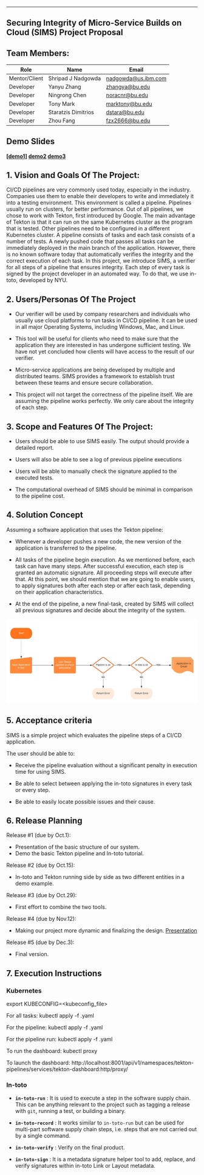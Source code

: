 ** **

## Securing Integrity of Micro-Service Builds on Cloud (SIMS) Project Proposal

## Team Members:
Role | Name | Email
-----|------|------
Mentor/Client | Shripad J Nadgowda | nadgowda@us.ibm.com
Developer | Yanyu Zhang | zhangya@bu.edu
Developer | Ningrong Chen | noracnr@bu.edu
Developer | Tony Mark | marktony@bu.edu
Developer | Staratzis Dimitrios | dstara@bu.edu
Developer | Zhou Fang | fzx2666@bu.edu

## Demo Slides
 **[[demo1]](https://docs.google.com/presentation/d/1_4JSYiK76KQaBABYYhgkLxFE3iWBXTWAEjPP7PzPB9g/edit?usp=sharing)
 [demo2](https://docs.google.com/presentation/d/1_4JSYiK76KQaBABYYhgkLxFE3iWBXTWAEjPP7PzPB9g/edit?usp=sharing)
 [demo3](https://docs.google.com/presentation/d/1_4JSYiK76KQaBABYYhgkLxFE3iWBXTWAEjPP7PzPB9g/edit?usp=sharing)**
 

## 1. Vision and Goals Of The Project:


CI/CD pipelines are very commonly used today, especially in the industry.
Companies use them to enable their developers to write and immediately it into a testing environment. 
This environment is called a pipeline. 
Pipelines usually run on clusters, for better performance. 
Out of all pipelines, we chose to work with Tekton, first introduced by Google.
The main advantage of Tekton is that it can run on the same Kubernetes cluster as the program that is tested. 
Other pipelines need to be configured in a different Kubernetes cluster. 
A pipeline consists of tasks and each task consists of a number of tests.
A newly pushed code that passes all tasks can be immediately deployed in the main branch of the application.
However, there is no known software today that automatically verifies the integrity and the correct execution of each task.
In this project, we introduce SIMS, a verifier for all steps of a pipeline that ensures integrity. 
Each step of every task is signed by the project developer in an automated way. To do that, we use in-toto, developed by NYU.


## 2. Users/Personas Of The Project

* Our verifier will be used by company researchers and individuals who usually use cloud platforms to run tasks in CI/CD pipeline. It can be used in all major Operating Systems, including Windows, Mac, and Linux.

* This tool will be useful for clients who need to make sure that the application they are interested in has undergone sufficient testing.
We have not yet concluded how clients will have access to the result of our verifier.  

* Micro-service applications are being developed by multiple and distributed teams. SIMS provides a framework to establish trust between these teams and ensure secure collaboration.

* This project will not target the correctness of the pipeline itself. We are assuming the pipeline works perfectly. We only care about the integrity of each step.


## 3. Scope and Features Of The Project:

* Users should be able to use SIMS easily. The output should provide a detailed report. 
 
* Users will also be able to see a log of previous pipeline executions

* Users will be able to manually check the signature applied to the executed tests.

* The computational overhead of SIMS should be minimal in comparison to the pipeline cost.

## 4. Solution Concept

Assuming a software application that uses the Tekton pipeline:

* Whenever a developer pushes a new code, the new version of the application is transferred to the pipeline. 

* All tasks of the pipeline begin execution. As we mentioned before, each task can have many steps. After successful execution, each step is granted an automatic signature. All proceeding steps will execute after that. At this point, we should mention that we are going to enable users, to apply signatures both after each step or after each task, depending on their application characteristics.

* At the end of the pipeline, a new final-task, created by SIMS will collect all previous signatures and decide about the integrity of the system.

![alt text](https://github.com/BU-CLOUD-F20/Securing_MS_Integrity/blob/master/Images/Flowchart.jpeg)

## 5. Acceptance criteria

SIMS is a simple project which evaluates the pipeline steps of a CI/CD application.

The user should be able to:

* Receive the pipeline evaluation without a significant penalty in execution time for using SIMS.

* Be able to select between applying the in-toto signatures in every task or every step.

* Be able to easily locate possible issues and their cause.

## 6. Release Planning

Release #1 (due by Oct.1):

- Presentation of the basic structure of our system.
- Demo the basic Tekton pipeline and In-toto tutorial.

Release #2 (due by Oct.15): 

- In-toto and Tekton running side by side as two different entities in a demo example.

Release #3 (due by Oct.29):

- First effort to combine the two tools.

Release #4 (due by Nov.12):  

- Making our project more dynamic and finalizing the design.
  [Presentation](https://docs.google.com/presentation/d/1XITpx6Z8MM1a6SjzsVAiXFB_mVtW7o8iMjSJ3zij4LI/edit?usp=sharing)

Release #5 (due by Dec.3):

- Final version.

## 7. Execution Instructions

### Kubernetes
export KUBECONFIG=<kubeconfig_file>

For all tasks:
kubectl apply -f <task-file>.yaml

For the pipeline:
kubectl apply -f <pipeline-file>.yaml

For the pipeline run:
kubectl apply -f <pipeline-run-file>.yaml

To run the dashboard:
kubectl proxy

To launch the dashboard:
http://localhost:8001/api/v1/namespaces/tekton-pipelines/services/tekton-dashboard:http/proxy/

### In-toto

- **```in-toto-run```** : It is used to execute a step in the software supply chain. This can be anything relevant to the project such as tagging a release with ```git```, running a test, or building a binary. 

- **```in-toto-record```** : It works similar to ```in-toto-run``` but can be used for multi-part software supply chain steps, i.e. steps that are not carried out by a single command. 

- **```in-toto-verify```** : Verify on the final product.

- **```in-toto-sign```** : It is a metadata signature helper tool to add, replace, and verify signatures within in-toto Link or Layout metadata.


